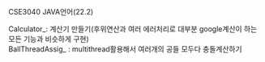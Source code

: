 CSE3040 JAVA언어(22.2)
  
 Calculator_: 계산기 만들기(후위연산과 여러 에러처리로 대부분 google계산이 하는 모든 기능과 비슷하게 구현)  
 BallThreadAssig_ :  multithread활용해서 여러개의 공들 모두다 충돌계산하기
